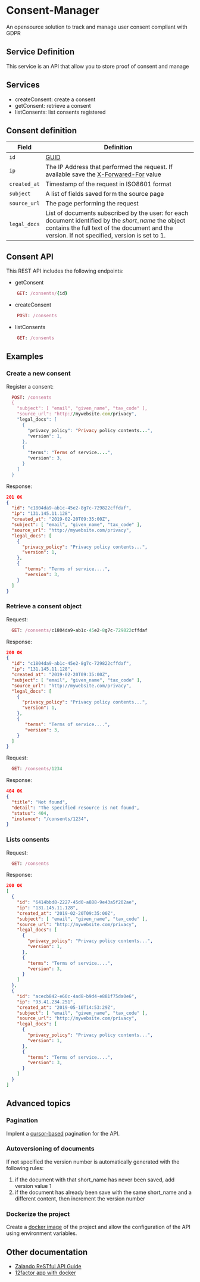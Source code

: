 # Consent-Manager

An opensource solution to track and manage user consent compliant with GDPR

## Service Definition

This service is an API that allow you to store proof of consent and manage

## Services

 * createConsent: create a consent
 * getConsent: retrieve a consent
 * listConsents: list consents registered

## Consent definition

| Field               	| Definition |
| ---------------------	| ---------- |
| `id`    	      	| [GUID](http://en.wikipedia.org/wiki/Globally_Unique_Identifier) |
| `ip`			| The IP Address that performed the request. If available save the [X-Forwared-For](https://en.wikipedia.org/wiki/X-Forwarded-For) value |
| `created_at`		| Timestamp of the request in ISO8601 format |
| `subject`		| A list of fields saved form the source page |
| `source_url`		| The page performing the request |
| `legal_docs`		| List of documents subscribed by the user: for each document identified by the _short_name_ the object contains the full text of the document and the version. If not specified, version is set to 1. |


## Consent API

This REST API includes the following endpoints:

* getConsent
```ruby
    GET: /consents/{id}
```
* createConsent
```ruby
    POST: /consents
```
* listConsents
```ruby
    GET: /consents
```

## Examples

### Create a new consent

Register a consent:

```ruby
  POST: /consents
  {
    "subject": [ "email", "given_name", "tax_code" ],
    "source_url": "http://mywebsite.com/privacy",
    "legal_docs": [ 
      { 
        "privacy_policy": "Privacy policy contents...",
        "version": 1,
      },
      {  
        "terms": "Terms of service....",
        "version": 3,
      }
    ]
  }
```
Response:

```json
201 OK
{
  "id": "c1804da9-ab1c-45e2-8g7c-729822cffdaf",
  "ip": "131.145.11.128",
  "created_at": "2019-02-20T09:35:00Z",
  "subject": [ "email", "given_name", "tax_code" ],
  "source_url": "http://mywebsite.com/privacy",
  "legal_docs": [ 
    { 
      "privacy_policy": "Privacy policy contents...",
      "version": 1,
    },
    {  
       "terms": "Terms of service....",
       "version": 3,
    }
  ]
}
```

### Retrieve a consent object
Request:
```ruby
  GET: /consents/c1804da9-ab1c-45e2-8g7c-729822cffdaf
```
Response:

```json
200 OK
{
  "id": "c1804da9-ab1c-45e2-8g7c-729822cffdaf",
  "ip": "131.145.11.128",
  "created_at": "2019-02-20T09:35:00Z",
  "subject": [ "email", "given_name", "tax_code" ],
  "source_url": "http://mywebsite.com/privacy",
  "legal_docs": [ 
    { 
      "privacy_policy": "Privacy policy contents...",
      "version": 1,
    },
    {  
       "terms": "Terms of service....",
       "version": 3,
    }
  ]
}
```

Request:
```ruby
  GET: /consents/1234
```
Response:

```json
404 OK
{
  "title": "Not found",
  "detail": "The specified resource is not found",
  "status": 404,
  "instance": "/consents/1234",
}

```

### Lists consents
Request:
```ruby
  GET: /consents
```
Response:

```json
200 OK
[
  {
    "id": "6414bbd8-2227-45d0-a888-9e43a5f202ae",
    "ip": "131.145.11.128",
    "created_at": "2019-02-20T09:35:00Z",
    "subject": [ "email", "given_name", "tax_code" ],
    "source_url": "http://mywebsite.com/privacy",
    "legal_docs": [ 
      { 
        "privacy_policy": "Privacy policy contents...",
        "version": 1,
      },
      {  
        "terms": "Terms of service....",
        "version": 3,
      }
    ]
  },
  {
    "id": "acecb842-e60c-4ad8-b9d4-e881f75da0e6",
    "ip": "93.41.234.251",
    "created_at": "2019-05-10T14:53:29Z",
    "subject": [ "email", "given_name", "tax_code" ],
    "source_url": "http://mywebsite.com/privacy",
    "legal_docs": [ 
      { 
        "privacy_policy": "Privacy policy contents...",
        "version": 1,
      },
      {  
        "terms": "Terms of service....",
        "version": 3,
      }
    ]
  }
]
```

## Advanced topics

### Pagination

Implent a [cursor-based](https://opensource.zalando.com/restful-api-guidelines/#pagination) pagination for the API.

### Autoversioning of documents

If not specified the version number is automatically generated with the following rules:

1. if the document with that short_name has never been saved, add version value 1
1. if the document has already been save with the same short_name and a different content, then increment the version number

### Dockerize the project

Create a [docker image](https://docs.docker.com/get-started/part2/) of the project and allow the configuration of the API using environment variables.

## Other documentation

* [Zalando ReSTful API Guide](https://opensource.zalando.com/restful-api-guidelines/#introduction)
* [12factor app with docker](https://github.com/docker/labs/tree/master/12factor)